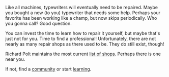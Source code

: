 <!-- TITLE: Repair Shops -->
<!-- SUBTITLE: A dying breed? -->

Like all machines, typewriters will eventually need to be repaired. Maybe you bought a new (to you) typewriter that needs some help. Perhaps your favorite has been working like a champ, but now skips periodically. Who you gonna call? Good question.

You can invest the time to learn how to repair it yourself, but maybe that's just not for you. Time to find a professional! Unfortunately, there are not nearly as many repair shops as there used to be. They do still exist, though!

Richard Polt maintains the most current [list of shops](http://site.xavier.edu/polt/typewriters/tw-repair.html). Perhaps there is one near you.

If not, find a [community](/useful-links/resources#community) or start [learning](/maintenance/basic).